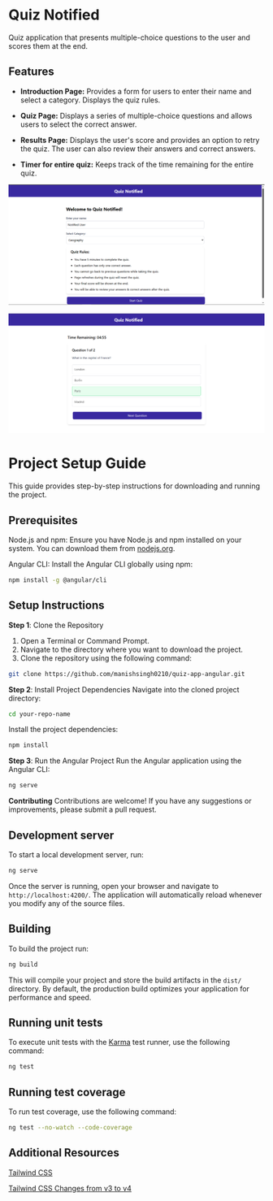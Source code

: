 # Quiz Notified

Quiz application that presents multiple-choice questions to the user and scores them at the end.

## Features

- **Introduction Page:** Provides a form for users to enter their name and select a category. Displays the quiz rules.

- **Quiz Page:** Displays a series of multiple-choice questions and allows users to select the correct answer.

- **Results Page:** Displays the user's score and provides an option to retry the quiz. The user can also review their answers and correct answers.

- **Timer for entire quiz:** Keeps track of the time remaining for the entire quiz.

![Introduction page](/src/assets/images/intro-page.png)

![Quiz page](/src/assets/images/quiz-page.png)

# Project Setup Guide

This guide provides step-by-step instructions for downloading and running the project.

## Prerequisites

Node.js and npm: Ensure you have Node.js and npm installed on your system. You can download them from [nodejs.org](nodejs.org).

Angular CLI: Install the Angular CLI globally using npm:

```bash
npm install -g @angular/cli
```

## Setup Instructions

**Step 1**: Clone the Repository

1. Open a Terminal or Command Prompt.
2. Navigate to the directory where you want to download the project.
3. Clone the repository using the following command:

```bash
git clone https://github.com/manishsingh0210/quiz-app-angular.git
```

**Step 2**: Install Project Dependencies
Navigate into the cloned project directory:

```bash
cd your-repo-name
```

Install the project dependencies:

```bash
npm install
```

**Step 3**: Run the Angular Project
Run the Angular application using the Angular CLI:

```bash
ng serve
```

**Contributing**
Contributions are welcome! If you have any suggestions or improvements, please submit a pull request.

## Development server

To start a local development server, run:

```bash
ng serve
```

Once the server is running, open your browser and navigate to `http://localhost:4200/`. The application will automatically reload whenever you modify any of the source files.

## Building

To build the project run:

```bash
ng build
```

This will compile your project and store the build artifacts in the `dist/` directory. By default, the production build optimizes your application for performance and speed.

## Running unit tests

To execute unit tests with the [Karma](https://karma-runner.github.io) test runner, use the following command:

```bash
ng test
```

## Running test coverage

To run test coverage, use the following command:

```bash
ng test --no-watch --code-coverage
```

## Additional Resources

[Tailwind CSS](https://v1.tailwindcss.com/)

[Tailwind CSS Changes from v3 to v4](https://tailwindcss.com/docs/upgrade-guide#changes-from-v3)
